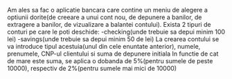 Am ales sa fac o aplicatie bancara care contine un meniu de alegere a optiunii dorite(de creeare a unui cont nou,
de depunere a banilor, de extragere a banilor, de vizualizare a balantei contului).
Exista 2 tipuri de conturi pe care le poti deschide: -checking(unde trebuie sa depui minim 100 lei)
						     -savings(unde trebuie sa depui minim 50 de lei)
La crearea contului se va introduce tipul acestuia(unul din cele enuntate anterior), numele, prenumele, CNP-ul clientului si suma de depunere initiala
In functie de cat de mare este suma, se aplica o dobanda de 5%(pentru sumele de peste 10000),
respectiv de 2%(pentru sumele mai mici de 10000)
